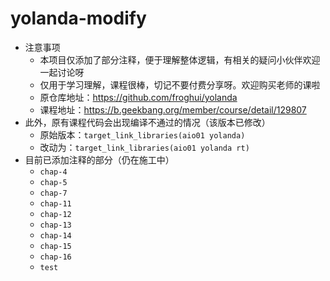 # yolanda-modify
- 注意事项
  - 本项目仅添加了部分注释，便于理解整体逻辑，有相关的疑问小伙伴欢迎一起讨论呀
  - 仅用于学习理解，课程很棒，切记不要付费分享呀。欢迎购买老师的课啦
  - 原仓库地址：https://github.com/froghui/yolanda
  - 课程地址：https://b.geekbang.org/member/course/detail/129807
- 此外，原有课程代码会出现编译不通过的情况（该版本已修改）
  - 原始版本：`target_link_libraries(aio01 yolanda)`
  - 改动为：`target_link_libraries(aio01 yolanda rt)`
- 目前已添加注释的部分（仍在施工中）
  - `chap-4`
  - `chap-5`
  - `chap-7`
  - `chap-11`
  - `chap-12`
  - `chap-13`
  - `chap-14`
  - `chap-15`
  - `chap-16`
  - `test`
